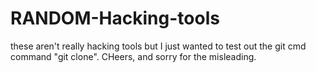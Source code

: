 # RANDOM-Hacking-tools
these aren't really hacking tools but I just wanted to test out the git cmd command "git clone". CHeers, and sorry for the misleading.
